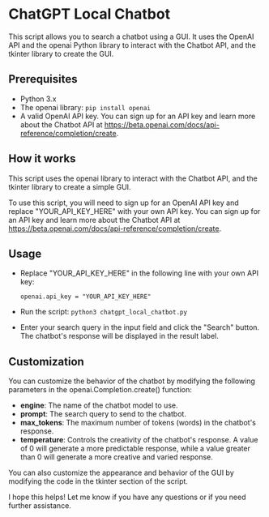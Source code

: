 # ChatGPT Local Chatbot
This script allows you to search a chatbot using a GUI. It uses the OpenAI API and the openai Python library to interact with the Chatbot API, and the tkinter library to create the GUI.

## Prerequisites
- Python 3.x
- The openai library: `pip install openai`
- A valid OpenAI API key. You can sign up for an API key and learn more about the Chatbot API at https://beta.openai.com/docs/api-reference/completion/create.

## How it works
This script uses the openai library to interact with the Chatbot API, and the tkinter library to create a simple GUI.

To use this script, you will need to sign up for an OpenAI API key and replace "YOUR_API_KEY_HERE" with your own API key. You can sign up for an API key and learn more about the Chatbot API at https://beta.openai.com/docs/api-reference/completion/create.

## Usage
- Replace "YOUR_API_KEY_HERE" in the following line with your own API key:

  `openai.api_key = "YOUR_API_KEY_HERE"`

- Run the script: `python3 chatgpt_local_chatbot.py`
- Enter your search query in the input field and click the "Search" button.
The chatbot's response will be displayed in the result label.

## Customization
You can customize the behavior of the chatbot by modifying the following parameters in the openai.Completion.create() function:

- **engine**: The name of the chatbot model to use.
- **prompt**: The search query to send to the chatbot.
- **max_tokens**: The maximum number of tokens (words) in the chatbot's response.
- **temperature**: Controls the creativity of the chatbot's response. A value of 0 will generate a more predictable response, while a value greater than 0 will generate a more creative and varied response.

You can also customize the appearance and behavior of the GUI by modifying the code in the tkinter section of the script.

I hope this helps! Let me know if you have any questions or if you need further assistance.
